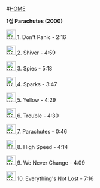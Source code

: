 #[HOME](https://github.com/GeekInTheClass/Coldplay/blob/master/README.md#album-history)
 
**1집 Parachutes (2000)**

<p><a href="https://www.youtube.com/watch?v=8uxt-FnNy2I">
<img border="0" alt="W3Schools" src="https://cdn1.iconfinder.com/data/icons/logotypes/32/youtube-128.png" width="25" height="25">
</a>
1. Don't Panic - 2:16</p>

<p><a href="https://www.youtube.com/watch?v=otNqnVgEs9M">
<img border="0" alt="W3Schools" src="https://cdn1.iconfinder.com/data/icons/logotypes/32/youtube-128.png" width="25" height="25">
</a>
2. Shiver - 4:59</p>

<p><a href="https://www.youtube.com/watch?v=9QzDHPcNfrw">
<img border="0" alt="W3Schools" src="https://cdn1.iconfinder.com/data/icons/logotypes/32/youtube-128.png" width="25" height="25">
</a>
3. Spies - 5:18</p>

<p><a href="https://www.youtube.com/watch?v=Ar48yzjn1PE">
<img border="0" alt="W3Schools" src="https://cdn1.iconfinder.com/data/icons/logotypes/32/youtube-128.png" width="25" height="25">
</a>
4. Sparks - 3:47</p>

<p><a href="https://www.youtube.com/watch?v=tdVAqxNLXiw">
<img border="0" alt="W3Schools" src="https://cdn1.iconfinder.com/data/icons/logotypes/32/youtube-128.png" width="25" height="25">
</a>
5. Yellow - 4:29</p>

<p><a href="https://www.youtube.com/watch?v=FPzI4dpEcF8">
<img border="0" alt="W3Schools" src="https://cdn1.iconfinder.com/data/icons/logotypes/32/youtube-128.png" width="25" height="25">
</a>
6. Trouble - 4:30</p>

<p><a href="https://www.youtube.com/watch?v=IyVtw3MI4PU">
<img border="0" alt="W3Schools" src="https://cdn1.iconfinder.com/data/icons/logotypes/32/youtube-128.png" width="25" height="25">
</a>
7. Parachutes - 0:46</p>

<p><a href="https://www.youtube.com/watch?v=iv6F5aZU34I">
<img border="0" alt="W3Schools" src="https://cdn1.iconfinder.com/data/icons/logotypes/32/youtube-128.png" width="25" height="25">
</a>
8. High Speed - 4:14</p>

<p><a href="https://www.youtube.com/watch?v=uZSobH1wiiM">
<img border="0" alt="W3Schools" src="https://cdn1.iconfinder.com/data/icons/logotypes/32/youtube-128.png" width="25" height="25">
</a>
9. We Never Change - 4:09</p>

<p><a href="https://www.youtube.com/watch?v=0IywjWWlxF8">
<img border="0" alt="W3Schools" src="https://cdn1.iconfinder.com/data/icons/logotypes/32/youtube-128.png" width="25" height="25">
</a>
10. Everything's Not Lost - 7:16</p>
